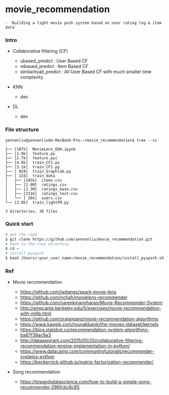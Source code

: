 # movie_recommendation

	- `Building a light movie push system based on user rating log & item data`

### Intro


- Collaborative filtering (CF)
	- ubased_predict : User Based CF
	- mbased_predict : Item Based CF
	- similarityall_predict : All User Based CF with much smaller time complexity


- KNN 
	- dev 


- DL 
	- dev 


### File structure 
```
yennanliu@yennanliude-MacBook-Pro:~/movie_recommendation$ tree --si
.
├── [187k]  MovieLens_EDA.ipynb
├── [1.9k]  feature.py
├── [2.7k]  feature.pyc
├── [4.9k]  train_CF1.py
├── [3.1k]  train_CF2.py
├── [ 929]  train_Graphlab.py
├── [ 224]  train_data
│   ├── [245k]  items.csv
│   ├── [2.6M]  ratings.csv
│   ├── [2.3M]  ratings_base.csv
│   ├── [233k]  ratings_test.csv
│   └── [ 26k]  users.csv
└── [2.8k]  train_lightFM.py

3 directories, 38 files
```


### Quick start 


```bash 
# get the repo 
$ git clone https://github.com/yennanliu/movie_recommendation.git
# back to the root directory 
$ cd ~
# install pyspark
$ bash /Users/<your_user_name>/movie_recommendation/install_pyspark.sh

```
### Ref 

- Movie recommendation 
	- https://github.com/jadianes/spark-movie-lens
	- https://github.com/nchah/movielens-recommender
	- https://github.com/narenkmanoharan/Movie-Recommender-System
	- http://ampcamp.berkeley.edu/5/exercises/movie-recommendation-with-mllib.html
	- https://github.com/srajangarg/movie-recommendation-algorithms
	- https://www.kaggle.com/rounakbanik/the-movies-dataset/kernels
	- https://blog.statsbot.co/recommendation-system-algorithms-ba67f39ac9a3
	- http://dataaspirant.com/2015/05/25/collaborative-filtering-recommendation-engine-implementation-in-python/
	- https://www.datacamp.com/community/tutorials/recommender-systems-python
	- https://beckernick.github.io/matrix-factorization-recommender/


- Song recommendation
	- https://towardsdatascience.com/how-to-build-a-simple-song-recommender-296fcbc8c85






